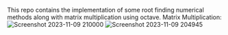 This repo contains the implementation of some root finding numerical methods along with matrix multiplication using octave.
Matrix Multiplication:
![Screenshot 2023-11-09 210000](https://github.com/Rifat-2020831030/Numerical-Analysis-Matlab/assets/108355509/7f1de5c0-ceb5-4c56-876d-44219e5fe2a7)
![Screenshot 2023-11-09 204945](https://github.com/Rifat-2020831030/Numerical-Analysis-Matlab/assets/108355509/3674b851-5bae-41cd-8ce3-e68408872d5a)
